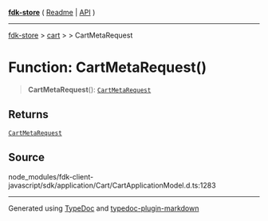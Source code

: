 [**fdk-store**](../../../README.md) ( [Readme](../../../README.md) \| [API](../../../API.md) )

---

[fdk-store](../../../API.md) > [cart](../../README.md) > [<internal>](../README.md) > CartMetaRequest

# Function: CartMetaRequest()

> **CartMetaRequest**(): [`CartMetaRequest`](../type-aliases/type-alias.CartMetaRequest.md)

## Returns

[`CartMetaRequest`](../type-aliases/type-alias.CartMetaRequest.md)

## Source

node_modules/fdk-client-javascript/sdk/application/Cart/CartApplicationModel.d.ts:1283

---

Generated using [TypeDoc](https://typedoc.org/) and [typedoc-plugin-markdown](https://www.npmjs.com/package/typedoc-plugin-markdown)

